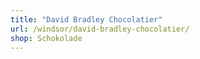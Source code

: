 ```yaml
---
title: "David Bradley Chocolatier"
url: /windsor/david-bradley-chocolatier/
shop: Schokolade
---
```

